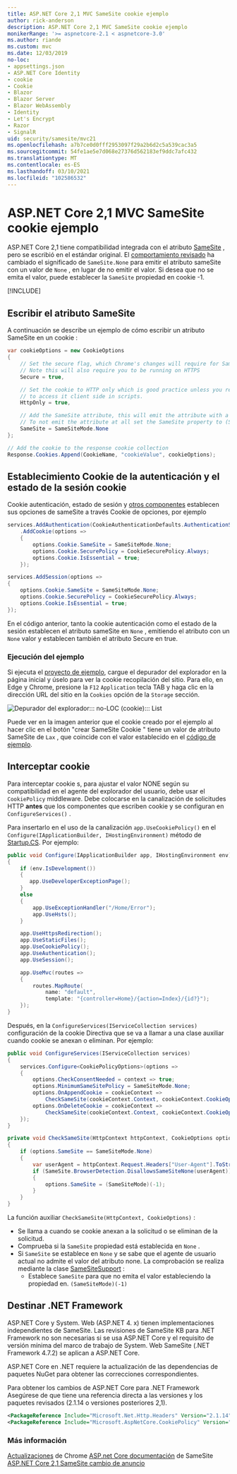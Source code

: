 ```yaml
---
title: ASP.NET Core 2,1 MVC SameSite cookie ejemplo
author: rick-anderson
description: ASP.NET Core 2,1 MVC SameSite cookie ejemplo
monikerRange: '>= aspnetcore-2.1 < aspnetcore-3.0'
ms.author: riande
ms.custom: mvc
ms.date: 12/03/2019
no-loc:
- appsettings.json
- ASP.NET Core Identity
- cookie
- Cookie
- Blazor
- Blazor Server
- Blazor WebAssembly
- Identity
- Let's Encrypt
- Razor
- SignalR
uid: security/samesite/mvc21
ms.openlocfilehash: a7b7ce0d0fff2953097f29a2b6d2c5a539cac3a5
ms.sourcegitcommit: 54fe1ae5e7d068e27376d562183ef9ddc7afc432
ms.translationtype: MT
ms.contentlocale: es-ES
ms.lasthandoff: 03/10/2021
ms.locfileid: "102586532"
---
```

# <a name="aspnet-core-21-mvc-samesite-cookie-sample"></a>ASP.NET Core 2,1 MVC SameSite cookie ejemplo

ASP.NET Core 2,1 tiene compatibilidad integrada con el atributo [SameSite](https://www.owasp.org/index.php/SameSite) , pero se escribió en el estándar original. El [comportamiento revisado](https://github.com/dotnet/aspnetcore/issues/8212) ha cambiado el significado de `SameSite.None` para emitir el atributo sameSite con un valor de `None` , en lugar de no emitir el valor. Si desea que no se emita el valor, puede establecer la `SameSite` propiedad en cookie -1.

[!INCLUDE[](~/includes/SameSiteIdentity.md)]

## <a name="writing-the-samesite-attribute"></a><a name="sampleCode"></a>Escribir el atributo SameSite

A continuación se describe un ejemplo de cómo escribir un atributo SameSite en un cookie :

```csharp
var cookieOptions = new CookieOptions
{
    // Set the secure flag, which Chrome's changes will require for SameSite none.
    // Note this will also require you to be running on HTTPS
    Secure = true,

    // Set the cookie to HTTP only which is good practice unless you really do need
    // to access it client side in scripts.
    HttpOnly = true,

    // Add the SameSite attribute, this will emit the attribute with a value of none.
    // To not emit the attribute at all set the SameSite property to (SameSiteMode)(-1).
    SameSite = SameSiteMode.None
};

// Add the cookie to the response cookie collection
Response.Cookies.Append(CookieName, "cookieValue", cookieOptions);
```

## <a name="setting-cookie-authentication-and-session-state-cookies"></a>Establecimiento Cookie de la autenticación y el estado de la sesión cookie

Cookie autenticación, estado de sesión y [otros componentes](../samesite.md?view=aspnetcore-2.1) establecen sus opciones de sameSite a través Cookie de opciones, por ejemplo

```csharp
services.AddAuthentication(CookieAuthenticationDefaults.AuthenticationScheme)
    .AddCookie(options =>
    {
        options.Cookie.SameSite = SameSiteMode.None;
        options.Cookie.SecurePolicy = CookieSecurePolicy.Always;
        options.Cookie.IsEssential = true;
    });

services.AddSession(options =>
{
    options.Cookie.SameSite = SameSiteMode.None;
    options.Cookie.SecurePolicy = CookieSecurePolicy.Always;
    options.Cookie.IsEssential = true;
});
```

En el código anterior, tanto la cookie autenticación como el estado de la sesión establecen el atributo sameSite en `None` , emitiendo el atributo con un `None` valor y establecen también el atributo Secure en true.

### <a name="run-the-sample"></a>Ejecución del ejemplo

Si ejecuta el [proyecto de ejemplo](https://github.com/blowdart/AspNetSameSiteSamples/tree/master/AspNetCore21MVC), cargue el depurador del explorador en la página inicial y úselo para ver la cookie recopilación del sitio. Para ello, en Edge y Chrome, presione la `F12` `Application` tecla TAB y haga clic en la dirección URL del sitio en la `Cookies` opción de la `Storage` sección.

![Depurador del explorador::: no-LOC (cookie)::: List](BrowserDebugger.png)

Puede ver en la imagen anterior que el cookie creado por el ejemplo al hacer clic en el botón "crear SameSite Cookie " tiene un valor de atributo SameSite de `Lax` , que coincide con el valor establecido en el [código de ejemplo](#sampleCode).

## <a name="intercepting-cookies"></a><a name="interception"></a>Interceptar cookie

Para interceptar cookie s, para ajustar el valor NONE según su compatibilidad en el agente del explorador del usuario, debe usar el `CookiePolicy` middleware. Debe colocarse en la canalización de solicitudes HTTP **antes** que los componentes que escriben cookie y se configuran en `ConfigureServices()` .

Para insertarlo en el uso de la canalización `app.UseCookiePolicy()` en el `Configure(IApplicationBuilder, IHostingEnvironment)` método de [Startup.CS](https://github.com/blowdart/AspNetSameSiteSamples/blob/master/AspNetCore21MVC/Startup.cs). Por ejemplo:

```csharp
public void Configure(IApplicationBuilder app, IHostingEnvironment env)
{
    if (env.IsDevelopment())
    {
       app.UseDeveloperExceptionPage();
    }
    else
    {
        app.UseExceptionHandler("/Home/Error");
        app.UseHsts();
    }

    app.UseHttpsRedirection();
    app.UseStaticFiles();
    app.UseCookiePolicy();
    app.UseAuthentication();
    app.UseSession();

    app.UseMvc(routes =>
    {
        routes.MapRoute(
            name: "default",
            template: "{controller=Home}/{action=Index}/{id?}");
    });
}
```

Después, en la `ConfigureServices(IServiceCollection services)` configuración de la cookie Directiva que se va a llamar a una clase auxiliar cuando cookie se anexan o eliminan. Por ejemplo:

```csharp
public void ConfigureServices(IServiceCollection services)
{
    services.Configure<CookiePolicyOptions>(options =>
    {
        options.CheckConsentNeeded = context => true;
        options.MinimumSameSitePolicy = SameSiteMode.None;
        options.OnAppendCookie = cookieContext =>
            CheckSameSite(cookieContext.Context, cookieContext.CookieOptions);
        options.OnDeleteCookie = cookieContext =>
            CheckSameSite(cookieContext.Context, cookieContext.CookieOptions);
    });
}

private void CheckSameSite(HttpContext httpContext, CookieOptions options)
{
    if (options.SameSite == SameSiteMode.None)
    {
        var userAgent = httpContext.Request.Headers["User-Agent"].ToString();
        if (SameSite.BrowserDetection.DisallowsSameSiteNone(userAgent))
        {
            options.SameSite = (SameSiteMode)(-1);
        }
    }
}
```

La función auxiliar `CheckSameSite(HttpContext, CookieOptions)` :

* Se llama a cuando se cookie anexan a la solicitud o se eliminan de la solicitud.
* Comprueba si la `SameSite` propiedad está establecida en `None` .
* Si `SameSite` se establece en `None` y se sabe que el agente de usuario actual no admite el valor del atributo none. La comprobación se realiza mediante la clase [SameSiteSupport](https://github.com/dotnet/AspNetCore.Docs/tree/main/aspnetcore/security/samesite/sample/snippets/SameSiteSupport.cs) :
  * Establece `SameSite` para que no emita el valor estableciendo la propiedad en. `(SameSiteMode)(-1)`

## <a name="targeting-net-framework"></a>Destinar .NET Framework

ASP.NET Core y System. Web (ASP.NET 4. x) tienen implementaciones independientes de SameSite. Las revisiones de SameSite KB para .NET Framework no son necesarias si se usa ASP.NET Core y el requisito de versión mínima del marco de trabajo de System. Web SameSite (.NET Framework 4.7.2) se aplican a ASP.NET Core.

ASP.NET Core en .NET requiere la actualización de las dependencias de paquetes NuGet para obtener las correcciones correspondientes.

Para obtener los cambios de ASP.NET Core para .NET Framework Asegúrese de que tiene una referencia directa a las versiones y los paquetes revisados (2.1.14 o versiones posteriores 2,1).

```xml
<PackageReference Include="Microsoft.Net.Http.Headers" Version="2.1.14" />
<PackageReference Include="Microsoft.AspNetCore.CookiePolicy" Version="2.1.14" />
```

### <a name="more-information"></a>Más información
 
[Actualizaciones](https://www.chromium.org/updates/same-site) 
 de Chrome [ASP.net Core documentación](../samesite.md?view=aspnetcore-2.1) 
 de SameSite [ASP.NET Core 2,1 SameSite cambio de anuncio](https://github.com/dotnet/aspnetcore/issues/8212)